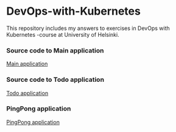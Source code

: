 # DevOps-with-Kubernetes

This repository includes my answers to exercises in DevOps with Kubernetes -course at University of Helsinki.

### Source code to Main application
[Main application](https://github.com/outisa/kubernetes-mainApp)

### Source code to Todo application
[Todo application](https://github.com/outisa/kubernetes-todo-app)
### PingPong application
[PingPong application](https://github.com/outisa/kubernetes-pingpong)

